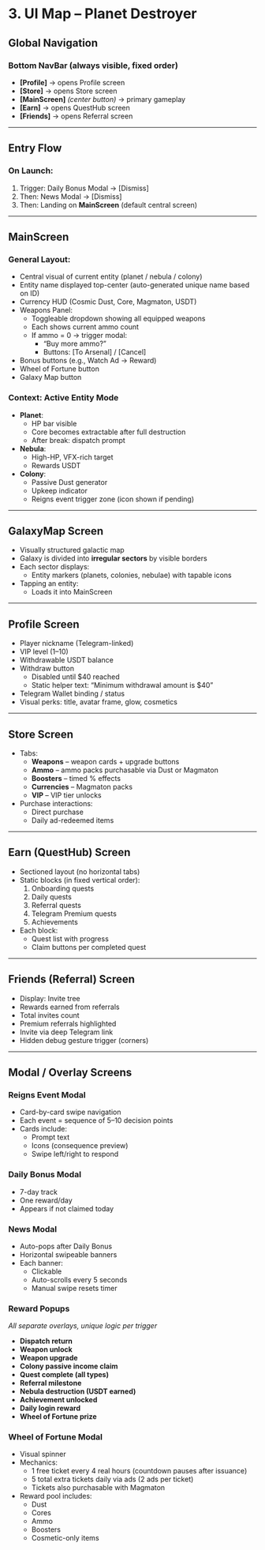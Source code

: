 # 3. UI Map – Planet Destroyer

## Global Navigation
### Bottom NavBar (always visible, fixed order)
- **[Profile]** → opens Profile screen
- **[Store]** → opens Store screen
- **[MainScreen]** *(center button)* → primary gameplay
- **[Earn]** → opens QuestHub screen
- **[Friends]** → opens Referral screen

---

## Entry Flow
### On Launch:
1. Trigger: Daily Bonus Modal → [Dismiss]
2. Then: News Modal → [Dismiss]
3. Then: Landing on **MainScreen** (default central screen)

---

## MainScreen
### General Layout:
- Central visual of current entity (planet / nebula / colony)
- Entity name displayed top-center (auto-generated unique name based on ID)
- Currency HUD (Cosmic Dust, Core, Magmaton, USDT)
- Weapons Panel:
  - Toggleable dropdown showing all equipped weapons
  - Each shows current ammo count
  - If ammo = 0 → trigger modal:
    - “Buy more ammo?”
    - Buttons: [To Arsenal] / [Cancel]
- Bonus buttons (e.g., Watch Ad → Reward)
- Wheel of Fortune button
- Galaxy Map button

### Context: Active Entity Mode
- **Planet**:
  - HP bar visible
  - Core becomes extractable after full destruction
  - After break: dispatch prompt
- **Nebula**:
  - High-HP, VFX-rich target
  - Rewards USDT
- **Colony**:
  - Passive Dust generator
  - Upkeep indicator
  - Reigns event trigger zone (icon shown if pending)

---

## GalaxyMap Screen
- Visually structured galactic map
- Galaxy is divided into **irregular sectors** by visible borders
- Each sector displays:
  - Entity markers (planets, colonies, nebulae) with tapable icons
- Tapping an entity:
  - Loads it into MainScreen

---

## Profile Screen
- Player nickname (Telegram-linked)
- VIP level (1–10)
- Withdrawable USDT balance
- Withdraw button
  - Disabled until $40 reached
  - Static helper text: “Minimum withdrawal amount is $40”
- Telegram Wallet binding / status
- Visual perks: title, avatar frame, glow, cosmetics

---

## Store Screen
- Tabs:
  - **Weapons** – weapon cards + upgrade buttons
  - **Ammo** – ammo packs purchasable via Dust or Magmaton
  - **Boosters** – timed % effects
  - **Currencies** – Magmaton packs
  - **VIP** – VIP tier unlocks
- Purchase interactions:
  - Direct purchase
  - Daily ad-redeemed items

---

## Earn (QuestHub) Screen
- Sectioned layout (no horizontal tabs)
- Static blocks (in fixed vertical order):
  1. Onboarding quests
  2. Daily quests
  3. Referral quests
  4. Telegram Premium quests
  5. Achievements
- Each block:
  - Quest list with progress
  - Claim buttons per completed quest

---

## Friends (Referral) Screen
- Display: Invite tree
- Rewards earned from referrals
- Total invites count
- Premium referrals highlighted
- Invite via deep Telegram link
- Hidden debug gesture trigger (corners)

---

## Modal / Overlay Screens
### Reigns Event Modal
- Card-by-card swipe navigation
- Each event = sequence of 5–10 decision points
- Cards include:
  - Prompt text
  - Icons (consequence preview)
  - Swipe left/right to respond

### Daily Bonus Modal
- 7-day track
- One reward/day
- Appears if not claimed today

### News Modal
- Auto-pops after Daily Bonus
- Horizontal swipeable banners
- Each banner:
  - Clickable
  - Auto-scrolls every 5 seconds
  - Manual swipe resets timer

### Reward Popups
*All separate overlays, unique logic per trigger*
- **Dispatch return**
- **Weapon unlock**
- **Weapon upgrade**
- **Colony passive income claim**
- **Quest complete (all types)**
- **Referral milestone**
- **Nebula destruction (USDT earned)**
- **Achievement unlocked**
- **Daily login reward**
- **Wheel of Fortune prize**

### Wheel of Fortune Modal
- Visual spinner
- Mechanics:
  - 1 free ticket every 4 real hours (countdown pauses after issuance)
  - 5 total extra tickets daily via ads (2 ads per ticket)
  - Tickets also purchasable with Magmaton
- Reward pool includes:
  - Dust
  - Cores
  - Ammo
  - Boosters
  - Cosmetic-only items
